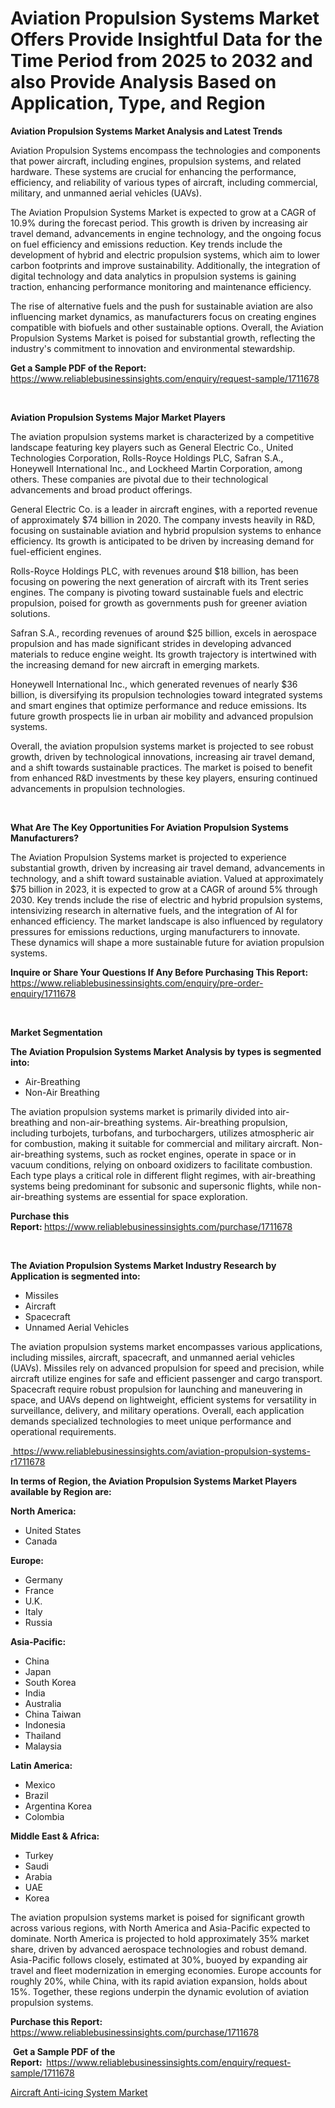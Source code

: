 <p><h1>Aviation Propulsion Systems Market Offers Provide Insightful Data for the Time Period from 2025 to 2032 and also Provide Analysis Based on Application, Type, and Region</h1></p><p><strong>Aviation Propulsion Systems Market Analysis and Latest Trends</strong></p>
<p><p>Aviation Propulsion Systems encompass the technologies and components that power aircraft, including engines, propulsion systems, and related hardware. These systems are crucial for enhancing the performance, efficiency, and reliability of various types of aircraft, including commercial, military, and unmanned aerial vehicles (UAVs). </p><p>The Aviation Propulsion Systems Market is expected to grow at a CAGR of 10.9% during the forecast period. This growth is driven by increasing air travel demand, advancements in engine technology, and the ongoing focus on fuel efficiency and emissions reduction. Key trends include the development of hybrid and electric propulsion systems, which aim to lower carbon footprints and improve sustainability. Additionally, the integration of digital technology and data analytics in propulsion systems is gaining traction, enhancing performance monitoring and maintenance efficiency. </p><p>The rise of alternative fuels and the push for sustainable aviation are also influencing market dynamics, as manufacturers focus on creating engines compatible with biofuels and other sustainable options. Overall, the Aviation Propulsion Systems Market is poised for substantial growth, reflecting the industry's commitment to innovation and environmental stewardship.</p></p>
<p><strong>Get a Sample PDF of the Report:&nbsp;</strong> <a href="https://www.reliablebusinessinsights.com/enquiry/request-sample/1711678?utm_campaign=2321&utm_medium=2&utm_source=Github&utm_content=ia&utm_term=27032025&utm_id=aviation-propulsion-systems">https://www.reliablebusinessinsights.com/enquiry/request-sample/1711678</a></p>
<p>&nbsp;</p>
<p><strong>Aviation Propulsion Systems Major Market Players</strong></p>
<p><p>The aviation propulsion systems market is characterized by a competitive landscape featuring key players such as General Electric Co., United Technologies Corporation, Rolls-Royce Holdings PLC, Safran S.A., Honeywell International Inc., and Lockheed Martin Corporation, among others. These companies are pivotal due to their technological advancements and broad product offerings.</p><p>General Electric Co. is a leader in aircraft engines, with a reported revenue of approximately $74 billion in 2020. The company invests heavily in R&D, focusing on sustainable aviation and hybrid propulsion systems to enhance efficiency. Its growth is anticipated to be driven by increasing demand for fuel-efficient engines.</p><p>Rolls-Royce Holdings PLC, with revenues around $18 billion, has been focusing on powering the next generation of aircraft with its Trent series engines. The company is pivoting toward sustainable fuels and electric propulsion, poised for growth as governments push for greener aviation solutions.</p><p>Safran S.A., recording revenues of around $25 billion, excels in aerospace propulsion and has made significant strides in developing advanced materials to reduce engine weight. Its growth trajectory is intertwined with the increasing demand for new aircraft in emerging markets.</p><p>Honeywell International Inc., which generated revenues of nearly $36 billion, is diversifying its propulsion technologies toward integrated systems and smart engines that optimize performance and reduce emissions. Its future growth prospects lie in urban air mobility and advanced propulsion systems.</p><p>Overall, the aviation propulsion systems market is projected to see robust growth, driven by technological innovations, increasing air travel demand, and a shift towards sustainable practices. The market is poised to benefit from enhanced R&D investments by these key players, ensuring continued advancements in propulsion technologies.</p></p>
<p>&nbsp;</p>
<p><strong>What Are The Key Opportunities For Aviation Propulsion Systems Manufacturers?</strong></p>
<p><p>The Aviation Propulsion Systems market is projected to experience substantial growth, driven by increasing air travel demand, advancements in technology, and a shift toward sustainable aviation. Valued at approximately $75 billion in 2023, it is expected to grow at a CAGR of around 5% through 2030. Key trends include the rise of electric and hybrid propulsion systems, intensivizing research in alternative fuels, and the integration of AI for enhanced efficiency. The market landscape is also influenced by regulatory pressures for emissions reductions, urging manufacturers to innovate. These dynamics will shape a more sustainable future for aviation propulsion systems.</p></p>
<p><strong>Inquire or Share Your Questions If Any Before Purchasing This Report:</strong> <a href="https://www.reliablebusinessinsights.com/enquiry/pre-order-enquiry/1711678?utm_campaign=2321&utm_medium=2&utm_source=Github&utm_content=ia&utm_term=27032025&utm_id=aviation-propulsion-systems">https://www.reliablebusinessinsights.com/enquiry/pre-order-enquiry/1711678</a></p>
<p>&nbsp;</p>
<p><strong>Market Segmentation</strong></p>
<p><strong>The Aviation Propulsion Systems Market Analysis by types is segmented into:</strong></p>
<p><ul><li>Air-Breathing</li><li>Non-Air Breathing</li></ul></p>
<p><p>The aviation propulsion systems market is primarily divided into air-breathing and non-air-breathing systems. Air-breathing propulsion, including turbojets, turbofans, and turbochargers, utilizes atmospheric air for combustion, making it suitable for commercial and military aircraft. Non-air-breathing systems, such as rocket engines, operate in space or in vacuum conditions, relying on onboard oxidizers to facilitate combustion. Each type plays a critical role in different flight regimes, with air-breathing systems being predominant for subsonic and supersonic flights, while non-air-breathing systems are essential for space exploration.</p></p>
<p><strong>Purchase this Report:&nbsp;</strong><a href="https://www.reliablebusinessinsights.com/purchase/1711678?utm_campaign=2321&utm_medium=2&utm_source=Github&utm_content=ia&utm_term=27032025&utm_id=aviation-propulsion-systems">https://www.reliablebusinessinsights.com/purchase/1711678</a></p>
<p>&nbsp;</p>
<p><strong>The Aviation Propulsion Systems Market Industry Research by Application is segmented into:</strong></p>
<p><ul><li>Missiles</li><li>Aircraft</li><li>Spacecraft</li><li>Unnamed Aerial Vehicles</li></ul></p>
<p><p>The aviation propulsion systems market encompasses various applications, including missiles, aircraft, spacecraft, and unmanned aerial vehicles (UAVs). Missiles rely on advanced propulsion for speed and precision, while aircraft utilize engines for safe and efficient passenger and cargo transport. Spacecraft require robust propulsion for launching and maneuvering in space, and UAVs depend on lightweight, efficient systems for versatility in surveillance, delivery, and military operations. Overall, each application demands specialized technologies to meet unique performance and operational requirements.</p></p>
<p><a href="https://www.reliablebusinessinsights.com/aviation-propulsion-systems-r1711678?utm_campaign=2321&utm_medium=2&utm_source=Github&utm_content=ia&utm_term=27032025&utm_id=aviation-propulsion-systems">&nbsp;https://www.reliablebusinessinsights.com/aviation-propulsion-systems-r1711678</a></p>
<p><strong>In terms of Region, the Aviation Propulsion Systems Market Players available by Region are:</strong></p>
<p>
    <p> <strong> North America: </strong>
        <ul>
            <li>United States</li>
            <li>Canada</li>
        </ul>
        </p> 
    <p> <strong> Europe: </strong>
        <ul>
            <li>Germany</li>
            <li>France</li>
            <li>U.K.</li>
            <li>Italy</li>
            <li>Russia</li>
        </ul>
        </p> 
    <p> <strong> Asia-Pacific: </strong>
        <ul>
            <li>China</li>
            <li>Japan</li>
            <li>South Korea</li>
            <li>India</li>
            <li>Australia</li>
            <li>China Taiwan</li>
            <li>Indonesia</li>
            <li>Thailand</li>
            <li>Malaysia</li>
        </ul>
        </p> 
    <p> <strong> Latin America: </strong>
        <ul>
            <li>Mexico</li>
            <li>Brazil</li>
            <li>Argentina Korea</li>
            <li>Colombia</li>
        </ul>
        </p> 
    <p> <strong> Middle East & Africa: </strong>
        <ul>
            <li>Turkey</li>
            <li>Saudi</li>
            <li>Arabia</li>
            <li>UAE</li>
            <li>Korea</li>
        </ul>
    </p>
    </p>
<p><p>The aviation propulsion systems market is poised for significant growth across various regions, with North America and Asia-Pacific expected to dominate. North America is projected to hold approximately 35% market share, driven by advanced aerospace technologies and robust demand. Asia-Pacific follows closely, estimated at 30%, buoyed by expanding air travel and fleet modernization in emerging economies. Europe accounts for roughly 20%, while China, with its rapid aviation expansion, holds about 15%. Together, these regions underpin the dynamic evolution of aviation propulsion systems.</p></p>
<p><strong>Purchase this Report: </strong><a href="https://www.reliablebusinessinsights.com/purchase/1711678?utm_campaign=2321&utm_medium=2&utm_source=Github&utm_content=ia&utm_term=27032025&utm_id=aviation-propulsion-systems">https://www.reliablebusinessinsights.com/purchase/1711678</a></p>
<p>&nbsp;<strong>Get a Sample PDF of the Report:&nbsp;&nbsp;</strong><a href="https://www.reliablebusinessinsights.com/enquiry/request-sample/1711678?utm_campaign=2321&utm_medium=2&utm_source=Github&utm_content=ia&utm_term=27032025&utm_id=aviation-propulsion-systems">https://www.reliablebusinessinsights.com/enquiry/request-sample/1711678</a></p>
<p><strong></strong></p>
<p><p><a href="https://github.com/maclarensidney/Market-Research-Report-List-1/blob/main/aircraft-anti-icing-system-market.md?utm_campaign=2321&utm_medium=2&utm_source=Github&utm_content=ia&utm_term=27032025&utm_id=aviation-propulsion-systems">Aircraft Anti-icing System Market</a></p></p>